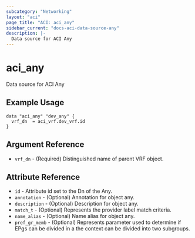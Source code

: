 ```yaml
---
subcategory: "Networking"
layout: "aci"
page_title: "ACI: aci_any"
sidebar_current: "docs-aci-data-source-any"
description: |-
  Data source for ACI Any
---
```


# aci_any

Data source for ACI Any

## Example Usage

```hcl
data "aci_any" "dev_any" {
  vrf_dn  = aci_vrf.dev_vrf.id
}
```

## Argument Reference

- `vrf_dn` - (Required) Distinguished name of parent VRF object.

## Attribute Reference

- `id` - Attribute id set to the Dn of the Any.
- `annotation` - (Optional) Annotation for object any.
- `description` - (Optional) Description for object any.
- `match_t` - (Optional) Represents the provider label match criteria.
- `name_alias` - (Optional) Name alias for object any.
- `pref_gr_memb` - (Optional) Represents parameter used to determine if EPgs can be divided in a the context can be divided into two subgroups.
